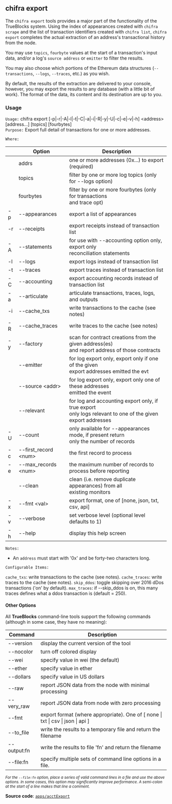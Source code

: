 ## chifra export

The `chifra export` tools provides a major part of the functionality of the TrueBlocks system. Using the index of appearances created with `chifra scrape` and the list of transaction identifiers created with `chifra list`, `chifra export` completes the actual extraction of an address's transactional history from the node.

You may use `topics`, `fourbyte` values at the start of a transaction's input data, and/or a log's `source address` or `emitter` to filter the results.

You may also choose which portions of the Ethereum data structures (`--transactions`, `--logs`, `--traces`, etc.) as you wish.

By default, the results of the extraction are delivered to your console, however, you may export the results to any database (with a little bit of work). The format of the data, its content and its destination are up to you.

### Usage

`Usage:`    chifra export [-p|-r|-A|-l|-t|-C|-a|-i|-R|-y|-U|-c|-e|-v|-h] &lt;address&gt; [address...] [topics] [fourbytes]  
`Purpose:`  Export full detail of transactions for one or more addresses.

`Where:`  

|     | Option                     | Description                                                                                                    |
| --- | -------------------------- | -------------------------------------------------------------------------------------------------------------- |
|     | addrs                      | one or more addresses (0x...) to export (required)                                                             |
|     | topics                     | filter by one or more log topics (only for --logs option)                                                      |
|     | fourbytes                  | filter by one or more fourbytes (only for transactions<br/>and trace opt)                                      |
| -p  | --appearances              | export a list of appearances                                                                                   |
| -r  | --receipts                 | export receipts instead of transaction list                                                                    |
| -A  | --statements               | for use with --accounting option only, export only<br/>reconciliation statements                               |
| -l  | --logs                     | export logs instead of transaction list                                                                        |
| -t  | --traces                   | export traces instead of transaction list                                                                      |
| -C  | --accounting               | export accounting records instead of transaction list                                                          |
| -a  | --articulate               | articulate transactions, traces, logs, and outputs                                                             |
| -i  | --cache_txs                | write transactions to the cache (see notes)                                                                    |
| -R  | --cache_traces             | write traces to the cache (see notes)                                                                          |
| -y  | --factory                  | scan for contract creations from the given address(es)<br/>and report address of those contracts               |
|     | --emitter                  | for log export only, export only if one of the given<br/>export addresses emitted the evt                      |
|     | --source &lt;addr&gt;      | for log export only, export only one of these addresses<br/>emitted the event                                  |
|     | --relevant                 | for log and accounting export only, if true export<br/>only logs relevant to one of the given export addresses |
| -U  | --count                    | only available for --appearances mode, if present return<br/>only the number of records                        |
| -c  | --first_record &lt;num&gt; | the first record to process                                                                                    |
| -e  | --max_records &lt;num&gt;  | the maximum number of records to process before reporting                                                      |
|     | --clean                    | clean (i.e. remove duplicate appearances) from all<br/>existing monitors                                       |
| -x  | --fmt &lt;val&gt;          | export format, one of [none, json, txt, csv, api]                                                              |
| -v  | --verbose                  | set verbose level (optional level defaults to 1)                                                               |
| -h  | --help                     | display this help screen                                                                                       |

`Notes:`

- An `address` must start with '0x' and be forty-two characters long.

`Configurable Items:`

`cache_txs`: write transactions to the cache (see notes).
`cache_traces`: write traces to the cache (see notes).
`skip_ddos`: toggle skipping over 2016 dDos transactions ('on' by default).
`max_traces`: if --skip_ddos is on, this many traces defines what a ddos transaction
  is (default = 250).

#### Other Options

All **TrueBlocks** command-line tools support the following commands (although in some case, they have no meaning):

| Command     | Description                                                                                     |
| ----------- | ----------------------------------------------------------------------------------------------- |
| --version   | display the current version of the tool                                                         |
| --nocolor   | turn off colored display                                                                        |
| --wei       | specify value in wei (the default)                                                              |
| --ether     | specify value in ether                                                                          |
| --dollars   | specify value in US dollars                                                                     |
| --raw       | report JSON data from the node with minimal processing                                          |
| --very_raw  | report JSON data from node with zero processing                                                 |
| --fmt       | export format (where appropriate). One of [ none &#124; txt &#124; csv &#124; json &#124; api ] |
| --to_file   | write the results to a temporary file and return the filename                                   |
| --output:fn | write the results to file 'fn' and return the filename                                          |
| --file:fn   | specify multiple sets of command line options in a file.                                        |

<small>*For the `--file:fn` option, place a series of valid command lines in a file and use the above options. In some cases, this option may significantly improve performance. A semi-colon at the start of a line makes that line a comment.*</small>

**Source code**: [`apps/acctExport`](https://github.com/TrueBlocks/trueblocks-core/tree/master/src/apps/acctExport)

